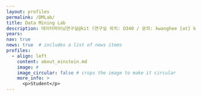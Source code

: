 ```yaml
---
layout: profiles
permalink: /DMLab/
title: Data Mining Lab
description: 데이터마이닝연구실@kit (연구실 위치: D340 / 문의: kwanghee [at] kumoh.ac.kr)
years: 
nav: true
news: true  # includes a list of news items
profiles:
  - align: left
    content: about_einstein.md
    image: #
    image_circular: false # crops the image to make it circular
    more_info: >
      <p>Student</p>
---
```

